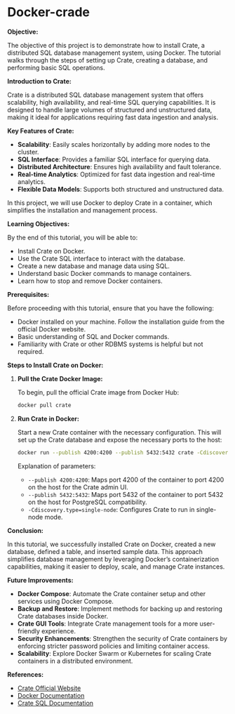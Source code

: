 # Docker-crade

**Objective:**

The objective of this project is to demonstrate how to install Crate, a distributed SQL database management system, using Docker. The tutorial walks through the steps of setting up Crate, creating a database, and performing basic SQL operations.

**Introduction to Crate:**

Crate is a distributed SQL database management system that offers scalability, high availability, and real-time SQL querying capabilities. It is designed to handle large volumes of structured and unstructured data, making it ideal for applications requiring fast data ingestion and analysis.

**Key Features of Crate:**

- **Scalability**: Easily scales horizontally by adding more nodes to the cluster.
- **SQL Interface**: Provides a familiar SQL interface for querying data.
- **Distributed Architecture**: Ensures high availability and fault tolerance.
- **Real-time Analytics**: Optimized for fast data ingestion and real-time analytics.
- **Flexible Data Models**: Supports both structured and unstructured data.

In this project, we will use Docker to deploy Crate in a container, which simplifies the installation and management process.

**Learning Objectives:**

By the end of this tutorial, you will be able to:

- Install Crate on Docker.
- Use the Crate SQL interface to interact with the database.
- Create a new database and manage data using SQL.
- Understand basic Docker commands to manage containers.
- Learn how to stop and remove Docker containers.

**Prerequisites:**

Before proceeding with this tutorial, ensure that you have the following:

- Docker installed on your machine. Follow the installation guide from the official Docker website.
- Basic understanding of SQL and Docker commands.
- Familiarity with Crate or other RDBMS systems is helpful but not required.

**Steps to Install Crate on Docker:**

1. **Pull the Crate Docker Image:**

   To begin, pull the official Crate image from Docker Hub:

   ```bash
   docker pull crate
   ```

2. **Run Crate in Docker:**

   Start a new Crate container with the necessary configuration. This will set up the Crate database and expose the necessary ports to the host:

   ```bash
   docker run --publish 4200:4200 --publish 5432:5432 crate -Cdiscovery.type=single-node
   ```

   Explanation of parameters:

   - `--publish 4200:4200`: Maps port 4200 of the container to port 4200 on the host for the Crate admin UI.
   - `--publish 5432:5432`: Maps port 5432 of the container to port 5432 on the host for PostgreSQL compatibility.
   - `-Cdiscovery.type=single-node`: Configures Crate to run in single-node mode.


**Conclusion:**

In this tutorial, we successfully installed Crate on Docker, created a new database, defined a table, and inserted sample data. This approach simplifies database management by leveraging Docker’s containerization capabilities, making it easier to deploy, scale, and manage Crate instances.

**Future Improvements:**

- **Docker Compose**: Automate the Crate container setup and other services using Docker Compose.
- **Backup and Restore**: Implement methods for backing up and restoring Crate databases inside Docker.
- **Crate GUI Tools**: Integrate Crate management tools for a more user-friendly experience.
- **Security Enhancements**: Strengthen the security of Crate containers by enforcing stricter password policies and limiting container access.
- **Scalability**: Explore Docker Swarm or Kubernetes for scaling Crate containers in a distributed environment.

**References:**

- [Crate Official Website](https://crate.io/)
- [Docker Documentation](https://docs.docker.com/)
- [Crate SQL Documentation](https://crate.io/docs/)


